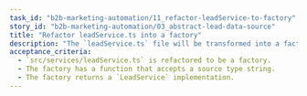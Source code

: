 ```yaml
---
task_id: "b2b-marketing-automation/11_refactor-leadService-to-factory"
story_id: "b2b-marketing-automation/03_abstract-lead-data-source"
title: "Refactor leadService.ts into a factory"
description: "The `leadService.ts` file will be transformed into a factory that creates and returns a specific `LeadService` implementation based on a provided source type (e.g., `'duckdb'` or `'google-sheets'`)."
acceptance_criteria:
  - `src/services/leadService.ts` is refactored to be a factory.
  - The factory has a function that accepts a source type string.
  - The factory returns a `LeadService` implementation.
---
```

